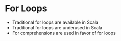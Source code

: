 # For Loops

- Traditional for loops are available in Scala
- Traditional for loops are underused in Scala
- For comprehensions are used in favor of for loops
